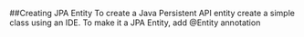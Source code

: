 ##Creating JPA Entity
To create a Java Persistent API entity create a simple class using an IDE. To make it a JPA Entity, add @Entity annotation



